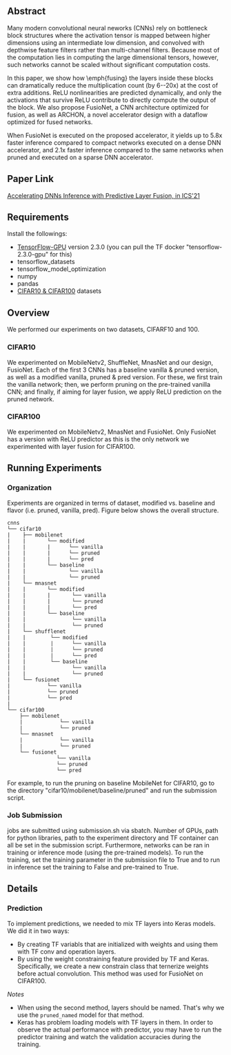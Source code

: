 ## Abstract

Many modern convolutional neural neworks (CNNs) rely on bottleneck block structures where the activation tensor is mapped between higher dimensions using an intermediate low dimension, and convolved with depthwise feature filters rather than multi-channel filters. Because most of the computation lies in computing the large dimensional tensors, however, such networks cannot be scaled without significant computation costs.

In this paper, we show how \emph{fusing} the layers inside these blocks can dramatically reduce the multiplication count (by 6--20x) at the cost of extra additions. ReLU nonlinearities are predicted dynamically, and only the activations that survive ReLU contribute to directly compute the output of the block. We also propose FusioNet, a CNN architecture optimized for fusion, as well as ARCHON, a novel accelerator design with a dataflow optimized for fused networks.

When FusioNet is executed on the proposed accelerator, it yields up to 5.8x faster inference compared to compact networks executed on a dense DNN accelerator, and 2.1x faster inference compared to the same networks when pruned and executed on a sparse DNN accelerator.

## Paper Link

[Accelerating DNNs Inference with Predictive Layer Fusion, in ICS'21](https://dl.acm.org/doi/10.1145/3447818.3460378)

## Requirements

Install the followings:

* [TensorFlow-GPU](https://www.tensorflow.org/install/docker) version 2.3.0 (you can pull the TF docker "tensorflow-2.3.0-gpu" for this)
* tensorflow_datasets
* tensorflow_model_optimization
* numpy
* pandas
* [CIFAR10 & CIFAR100](https://www.cs.toronto.edu/~kriz/cifar.html) datasets



## Overview

We performed our experiments on two datasets, CIFARF10 and 100.

### CIFAR10

We experimented on MobileNetv2, ShuffleNet, MnasNet and our design, FusioNet. Each of the first 3 CNNs has a baseline vanilla & pruned version, as well as a modified
vanilla, pruned & pred version. For these, we first train the vanilla network; then, we perform pruning on the pre-trained vanilla CNN; and finally, if aiming for layer
fusion, we apply  ReLU prediction on the pruned network.

### CIFAR100

We experimented on MobileNetv2, MnasNet and FusioNet. Only FusioNet has a version with ReLU predictor as this is the only network we experimented with layer fusion for
CIFAR100.


## Running Experiments

### Organization

Experiments are organized in terms of dataset, modified vs. baseline and flavor (i.e. pruned, vanilla, pred). Figure below shows the overall structure.

```
cnns
└── cifar10
|    ├── mobilenet
|    |       └── modified
|    |       |      └── vanilla
|    |       |      └── pruned           
|    |       |      └── pred           
|    |       └── baseline
|    |              └── vanilla
|    |              └── pruned           
|    └── mnasnet
|    |       └── modified
|    |       |       └── vanilla
|    |       |       └── pruned           
|    |       |       └── pred           
|    |       └── baseline
|    |               └── vanilla
|    |               └── pruned 
|    └── shufflenet
|    |        └── modified
|    |        |      └── vanilla
|    |        |      └── pruned           
|    |        |      └── pred           
|    |        └── baseline
|    |               └── vanilla
|    |               └── pruned 
|    └── fusionet
|            └── vanilla
|            └── pruned
|            └── pred
|
└── cifar100
    ├── mobilenet
    |            └── vanilla
    |            └── pruned           
    └── mnasnet
    |            └── vanilla
    |            └── pruned 
    └── fusionet
                └── vanilla
                └── pruned 
                └── pred
```

For example, to run the pruning on baseline MobileNet for CIFAR10, go to the directory "cifar10/mobilenet/baseline/pruned" and run the submission script.

### Job Submission

jobs are submitted using submission.sh via sbatch. Number of GPUs, path for python libraries, path to the experiment directory and TF container
can all be set in the submission script. Furthermore, networks can be ran in training or inference mode (using the pre-trained models). To run the training, set the
training parameter in the submission file to True and to run in inference set the training to False and pre-trained to True.


## Details

### Prediction
To implement predictions, we needed to mix TF layers into Keras models. We did it in two ways:
* By creating TF variabls that are initialized with weights and using them with TF conv and operation layers.
* By using the weight constraining feature provided by TF and Keras. Specifically, we create a new constrain 
  class that ternerize weights before actual convolution. This method was used for FusioNet on CIFAR100.

*Notes*

* When using the second method, layers should be named. That's why we use the `pruned_named` model for that method.
* Keras has problem loading models with TF layers in them. In order to observe the actual performance with predictor, you may have to run the predictor training and watch the 
  validation accuracies during the training. 
